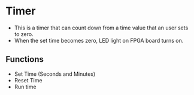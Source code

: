 # Timer
- This is a timer that can count down from a time value that an user sets to zero.
- When the set time becomes zero, LED light on FPGA board turns on.

## Functions
* Set Time (Seconds and Minutes)
* Reset Time
* Run time
